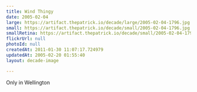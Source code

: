```yaml
---
title: Wind Thingy
date: 2005-02-04
large: https://artifact.thepatrick.io/decade/large/2005-02-04-1796.jpg
small: https://artifact.thepatrick.io/decade/small/2005-02-04-1796.jpg
smallRetina: https://artifact.thepatrick.io/decade/small/2005-02-04-1796@2x.jpg
flickrUrl: null
photoId: null
createdAt: 2011-01-30 11:07:17.724979
updatedAt: 2005-02-20 01:55:40
layout: decade-image

---
```

Only in Wellington
